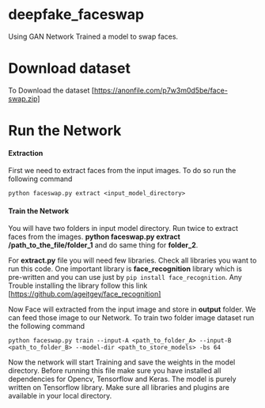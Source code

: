# deepfake_faceswap

Using GAN Network Trained a model to swap faces.

# Download dataset # 

To Download the dataset  [https://anonfile.com/p7w3m0d5be/face-swap.zip]

# Run the Network #

#### Extraction ####
First we need to extract faces from the input images. To do so run the following command

` python faceswap.py extract <input_model_directory> `

#### Train the Network ####
You will have two folders in input model directory. Run twice to extract faces from the images. **python faceswap.py extract /path_to_the_file/folder_1** and do same thing for **folder_2**.

For **extract.py** file you will need few libraries. Check all libraries you want to run this code. One important library is **face_recognition** library which is pre-written and you can use just by `pip install face_recognition`. Any Trouble installing the library follow this link [https://github.com/ageitgey/face_recognition]

Now Face will extracted from the input image and store in **output** folder. We can feed those image to our Network. To train two folder image dataset run the following command

`python faceswap.py train --input-A <path_to_folder_A> --input-B <path_to_folder_B> --model-dir <path_to_store_models> -bs 64`

Now the network will start Training and save the weights in the model directory. Before running this file make sure you have installed all dependencies for Opencv, Tensorflow and Keras. The model is purely written on Tensorflow library. Make sure all libraries and plugins are available in your local directory.
